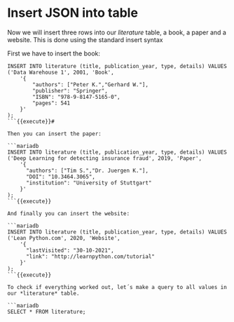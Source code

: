 # Insert JSON into table

Now we will insert three rows into our *literature* table, a book, a paper and a website.
This is done using the standard insert syntax

First we have to insert the book:

```mariadb
INSERT INTO literature (title, publication_year, type, details) VALUES
('Data Warehouse 1', 2001, 'Book',
    '{
        "authors": ["Peter K.","Gerhard W."],
        "publisher": "Springer",
        "ISBN": "978-9-8147-5165-0",
        "pages": 541
    }'
);
```{{execute}}#

Then you can insert the paper: 

```mariadb
INSERT INTO literature (title, publication_year, type, details) VALUES
('Deep Learning for detecting insurance fraud', 2019, 'Paper',
    '{
      "authors": ["Tim S.","Dr. Juergen K."],
      "DOI": "10.3464.3065",
      "institution": "University of Stuttgart"
    }'
);
```{{execute}}

And finally you can insert the website:

```mariadb
INSERT INTO literature (title, publication_year, type, details) VALUES
('Lean Python.com', 2020, 'Website',
    '{
      "lastVisited": "30-10-2021",
      "link": "http://learnpython.com/tutorial"
    }'
);
```{{execute}}

To check if everything worked out, let´s make a query to all values in our *literature* table.

```mariadb
SELECT * FROM literature;
```